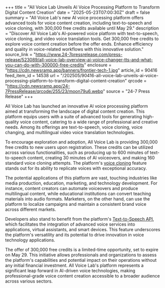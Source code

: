 +++
title = "All Voice Lab Unveils AI Voice Processing Platform to Transform Digital Content Creation"
date = "2025-05-23T07:00:30Z"
draft = false
summary = "All Voice Lab's new AI voice processing platform offers advanced tools for voice content creation, including text-to-speech and voice cloning, with 300,000 free credits available until May 29."
description = "Discover All Voice Lab's AI-powered voice platform with text-to-speech, voice cloning, and video voice translation tools. Get 300,000 free credits to explore voice content creation before the offer ends. Enhance efficiency and quality in voice-related workflows with this innovative solution."
source_link = "https://www.24-7pressrelease.com/press-release/523089/all-voice-lab-overview-ai-voice-changer-tts-and-what-you-can-do-with-300000-free-credits"
enclosure = "https://cdn.newsramp.app/banners/frontier-tech-1.jpg"
article_id = 90416
feed_item_id = 14538
url = "/202505/90416-all-voice-lab-unveils-ai-voice-processing-platform-to-transform-digital-content-creation"
qrcode = "https://cdn.newsramp.app/24-7PressRelease/qrcode/255/23/moon79u6.webp"
source = "24-7 Press Release"
+++

<p>All Voice Lab has launched an innovative AI voice processing platform aimed at transforming the landscape of digital content creation. This platform equips users with a suite of advanced tools for generating high-quality voice content, catering to a wide range of professional and creative needs. Among its offerings are text-to-speech, voice cloning, voice changing, and multilingual video voice translation technologies.</p><p>To encourage exploration and adoption, All Voice Lab is providing 300,000 free credits to new users upon registration. These credits can be utilized across various functionalities, such as producing up to 600 minutes of text-to-speech content, creating 30 minutes of AI voiceovers, and making 160 standard voice cloning attempts. The platform's <a href="https://www.allvoicelab.com/" rel="nofollow" target="_blank">voice cloning</a> feature stands out for its ability to replicate voices with exceptional accuracy.</p><p>The potential applications of this platform are vast, touching industries like media production, education, marketing, and technology development. For instance, content creators can automate voiceovers and produce multilingual content, while educational institutions can convert teaching materials into audio formats. Marketers, on the other hand, can use the platform to localize campaigns and maintain a consistent brand voice across different markets.</p><p>Developers also stand to benefit from the platform's <a href="https://www.allvoicelab.com/api" rel="nofollow" target="_blank">Text-to-Speech API</a>, which facilitates the integration of advanced voice services into applications, virtual assistants, and smart devices. This feature underscores the platform's versatility and its potential to drive innovation in voice technology applications.</p><p>The offer of 300,000 free credits is a limited-time opportunity, set to expire on May 29. This initiative allows professionals and organizations to assess the platform's capabilities and potential impact on their operations without any initial financial investment. All Voice Lab's platform represents a significant leap forward in AI-driven voice technologies, making professional-grade voice content creation accessible to a broader audience across various sectors.</p>